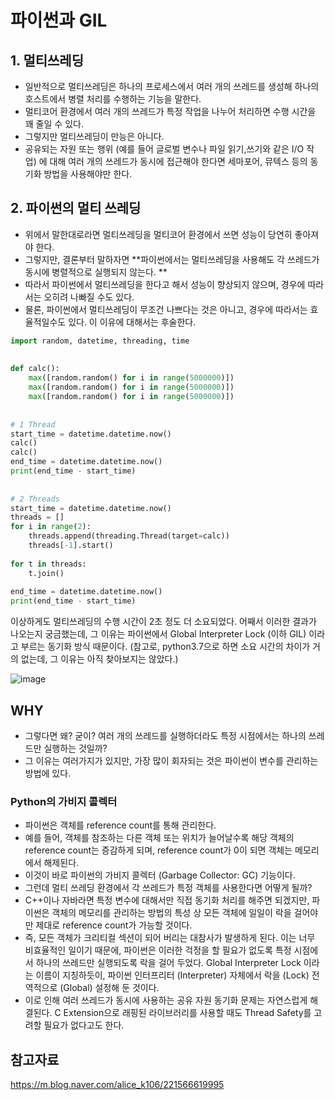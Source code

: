 # 파이썬과 GIL

## 1. 멀티쓰레딩
- 일반적으로 멀티쓰레딩은 하나의 프로세스에서 여러 개의 쓰레드를 생성해 하나의 호스트에서 병렬 처리를 수행하는 기능을 말한다. 
- 멀티코어 환경에서 여러 개의 쓰레드가 특정 작업을 나누어 처리하면 수행 시간을 꽤 줄일 수 있다. 
- 그렇지만 멀티쓰레딩이 만능은 아니다.
- 공유되는 자원 또는 행위 (예를 들어 글로벌 변수나 파일 읽기,쓰기와 같은 I/O 작업) 에 대해 여러 개의 쓰레드가 동시에 접근해야 한다면 
세마포어, 뮤텍스 등의 동기화 방법을 사용해야만 한다. 


## 2. 파이썬의 멀티 쓰레딩
- 위에서 말한대로라면 멀티쓰레딩을 멀티코어 환경에서 쓰면 성능이 당연히 좋아져야 한다. 
- 그렇지만, 결론부터 말하자면 **파이썬에서는 멀티쓰레딩을 사용해도 각 쓰레드가 동시에 병렬적으로 실행되지 않는다. **
- 따라서 파이썬에서 멀티쓰레딩을 한다고 해서 성능이 향상되지 않으며, 경우에 따라서는 오히려 나빠질 수도 있다. 
- 물론, 파이썬에서 멀티쓰레딩이 무조건 나쁘다는 것은 아니고, 경우에 따라서는 효율적일수도 있다. 이 이유에 대해서는 후술한다.

```python
import random, datetime, threading, time
 
 
def calc():
    max([random.random() for i in range(5000000)])
    max([random.random() for i in range(5000000)])                                 
    max([random.random() for i in range(5000000)])
 
 
# 1 Thread
start_time = datetime.datetime.now()
calc()
calc()
end_time = datetime.datetime.now()
print(end_time - start_time)
 
 
# 2 Threads
start_time = datetime.datetime.now()
threads = []
for i in range(2):
    threads.append(threading.Thread(target=calc))
    threads[-1].start()
 
for t in threads:
    t.join()
 
end_time = datetime.datetime.now()
print(end_time - start_time)
```


이상하게도 멀티쓰레딩의 수행 시간이 2초 정도 더 소요되었다. 
어째서 이러한 결과가 나오는지 궁금했는데, 그 이유는 파이썬에서 Global Interpreter Lock (이하 GIL) 이라고 부르는 동기화 방식 때문이다. 
(참고로, python3.7으로 하면 소요 시간의 차이가 거의 없는데, 그 이유는 아직 찾아보지는 않았다.)

![image](https://user-images.githubusercontent.com/15938354/129118369-c5014b1d-be5b-4d46-aa9b-b361362bc1a6.png)


## WHY
- 그렇다면 왜? 굳이? 여러 개의 쓰레드를 실행하더라도 특정 시점에서는 하나의 쓰레드만 실행하는 것일까? 
- 그 이유는 여러가지가 있지만, 가장 많이 회자되는 것은 파이썬이 변수를 관리하는 방법에 있다. 

### Python의 가비지 콜렉터

- 파이썬은 객체를 reference count를 통해 관리한다. 
- 예를 들어, 객체를 참조하는 다른 객체 또는 위치가 늘어날수록 해당 객체의 reference count는 증감하게 되며, reference count가 0이 되면 객체는 메모리에서 해제된다. 
- 이것이 바로 파이썬의 가비지 콜렉터 (Garbage Collector: GC)  기능이다.
- 그런데 멀티 쓰레딩 환경에서 각 쓰레드가 특정 객체를 사용한다면 어떻게 될까? 
- C++이나 자바라면 특정 변수에 대해서만 직접 동기화 처리를 해주면 되겠지만, 파이썬은 객체의 메모리를 관리하는 방법의 특성 상 모든 객체에 일일이 락을 걸어야만 제대로 reference count가 가능할 것이다. 
- 즉, 모든 객체가 크리티컬 섹션이 되어 버리는 대참사가 발생하게 된다. 이는 너무 비효율적인 일이기 때문에, 파이썬은 이러한 걱정을 할 필요가 없도록 특정 시점에서 하나의 쓰레드만 실행되도록 락을 걸어 두었다. Global Interpreter Lock 이라는 이름이 지칭하듯이, 파이썬 인터프리터 (Interpreter) 자체에서 락을 (Lock) 전역적으로 (Global) 설정해 둔 것이다. 
- 이로 인해 여러 쓰레드가 동시에 사용하는 공유 자원 동기화 문제는 자연스럽게 해결된다. C Extension으로 래핑된 라이브러리를 사용할 때도 Thread Safety를 고려할 필요가 없다고도 한다.


## 참고자료

https://m.blog.naver.com/alice_k106/221566619995
